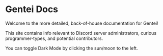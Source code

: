 # Gentei Docs

Welcome to the more detailed, back-of-house documentation for Gentei!

This site contains info relevant to Discord server administrators, curious programmer-types,
and potential contributors.

You can toggle Dark Mode by clicking the sun/moon to the left.
